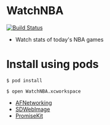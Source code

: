 # WatchNBA
[![Build Status](https://travis-ci.org/tigi44/WatchNBA.svg?branch=master)](https://travis-ci.org/tigi44/WatchNBA)

- Watch stats of today's NBA games

# Install using pods
```
$ pod install
```
```
$ open WatchNBA.xcworkspace
```

- [AFNetworking](https://github.com/AFNetworking/AFNetworking)
- [SDWebImage](https://github.com/rs/SDWebImage)
- [PromiseKit](https://github.com/mxcl/PromiseKit)
